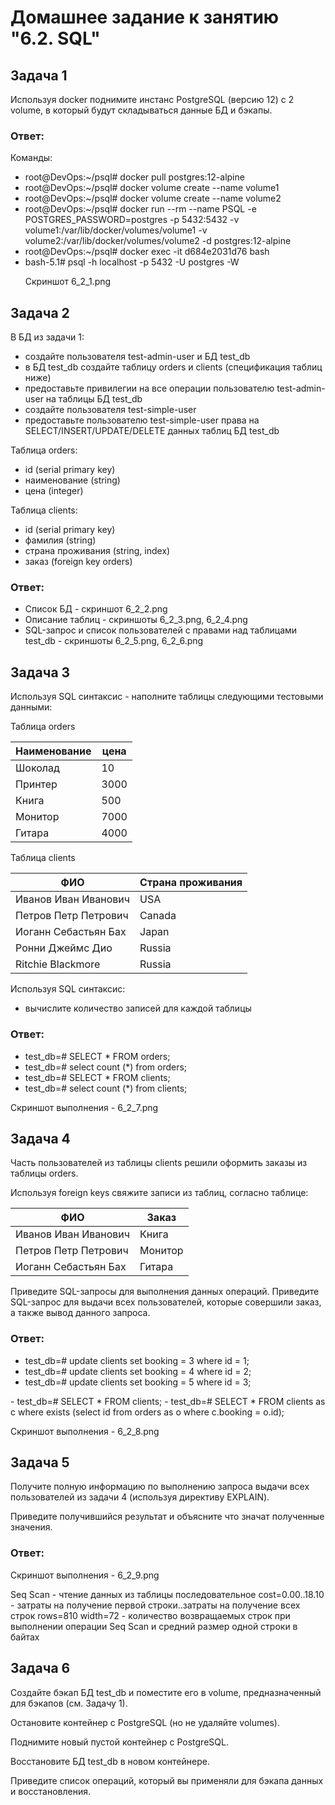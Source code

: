 # Домашнее задание к занятию "6.2. SQL"

## Задача 1

Используя docker поднимите инстанс PostgreSQL (версию 12) c 2 volume, 
в который будут складываться данные БД и бэкапы.

### Ответ:

Команды: 

- root@DevOps:~/psql# docker pull postgres:12-alpine
- root@DevOps:~/psql# docker volume create --name volume1
- root@DevOps:~/psql# docker volume create --name volume2
- root@DevOps:~/psql# docker run --rm --name PSQL -e POSTGRES_PASSWORD=postgres -p 5432:5432 -v volume1:/var/lib/docker/volumes/volume1 -v volume2:/var/lib/docker/volumes/volume2 -d postgres:12-alpine
- root@DevOps:~/psql# docker exec -it d684e2031d76 bash
- bash-5.1# psql -h localhost -p 5432 -U postgres -W <p>
Скриншот 6_2_1.png

## Задача 2

В БД из задачи 1: 
- создайте пользователя test-admin-user и БД test_db
- в БД test_db создайте таблицу orders и clients (спeцификация таблиц ниже)
- предоставьте привилегии на все операции пользователю test-admin-user на таблицы БД test_db
- создайте пользователя test-simple-user  
- предоставьте пользователю test-simple-user права на SELECT/INSERT/UPDATE/DELETE данных таблиц БД test_db

Таблица orders:
- id (serial primary key)
- наименование (string)
- цена (integer)

Таблица clients:
- id (serial primary key)
- фамилия (string)
- страна проживания (string, index)
- заказ (foreign key orders)

### Ответ:
    
- Список БД - скриншот 6_2_2.png
- Описание таблиц - скриншоты 6_2_3.png, 6_2_4.png
- SQL-запрос и список пользователей с правами над таблицами test_db - скриншоты 6_2_5.png, 6_2_6.png

## Задача 3

Используя SQL синтаксис - наполните таблицы следующими тестовыми данными:

Таблица orders

|Наименование|цена|
|------------|----|
|Шоколад| 10 |
|Принтер| 3000 |
|Книга| 500 |
|Монитор| 7000|
|Гитара| 4000|

Таблица clients

|ФИО|Страна проживания|
|------------|----|
|Иванов Иван Иванович| USA |
|Петров Петр Петрович| Canada |
|Иоганн Себастьян Бах| Japan |
|Ронни Джеймс Дио| Russia|
|Ritchie Blackmore| Russia|

Используя SQL синтаксис:
- вычислите количество записей для каждой таблицы 

### Ответ:
- test_db=# SELECT * FROM orders;
- test_db=# select count (*) from orders;
- test_db=# SELECT * FROM clients;
- test_db=# select count (*) from clients;
<p>
Скриншот выполнения - 6_2_7.png

## Задача 4

Часть пользователей из таблицы clients решили оформить заказы из таблицы orders.

Используя foreign keys свяжите записи из таблиц, согласно таблице:

|ФИО|Заказ|
|------------|----|
|Иванов Иван Иванович| Книга |
|Петров Петр Петрович| Монитор |
|Иоганн Себастьян Бах| Гитара |

Приведите SQL-запросы для выполнения данных операций.
Приведите SQL-запрос для выдачи всех пользователей, которые совершили заказ, а также вывод данного запроса.

### Ответ:
  
- test_db=# update  clients set booking = 3 where id = 1;
- test_db=# update  clients set booking = 4 where id = 2;
- test_db=# update  clients set booking = 5 where id = 3;
<p>
- test_db=# SELECT * FROM clients;
- test_db=# SELECT * FROM clients as c where exists (select id from orders as o where c.booking = o.id);
<p>
Скриншот выполнения - 6_2_8.png

## Задача 5

Получите полную информацию по выполнению запроса выдачи всех пользователей из задачи 4 
(используя директиву EXPLAIN).

Приведите получившийся результат и объясните что значат полученные значения.
  
### Ответ:

Скриншот выполнения - 6_2_9.png
  
Seq Scan - чтение данных из таблицы последовательное
cost=0.00..18.10 - затраты на получение первой строки..затраты на получение всех строк
rows=810 width=72 - количество возвращаемых строк при выполнении операции Seq Scan и средний размер одной строки в байтах

## Задача 6

Создайте бэкап БД test_db и поместите его в volume, предназначенный для бэкапов (см. Задачу 1).

Остановите контейнер с PostgreSQL (но не удаляйте volumes).

Поднимите новый пустой контейнер с PostgreSQL.

Восстановите БД test_db в новом контейнере.

Приведите список операций, который вы применяли для бэкапа данных и восстановления. 
